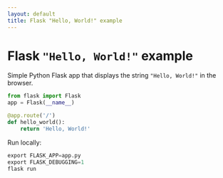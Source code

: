 ```yaml
---
layout: default 
title: Flask "Hello, World!" example 
---
```


# Flask `"Hello, World!"` example 

Simple Python Flask app that displays the string `"Hello, World!"` in the browser. 

```python
from flask import Flask
app = Flask(__name__)

@app.route('/')
def hello_world():
    return 'Hello, World!'
```
Run locally: 

```python
export FLASK_APP=app.py
export FLASK_DEBUGGING=1
flask run 
```
